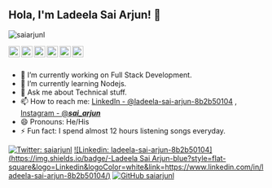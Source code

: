 ## Hola, I'm Ladeela Sai Arjun! 👋

<p align="left"> <img src="https://komarev.com/ghpvc/?username=saiarjunl&label=Views&color=blue&style=plastic" alt="saiarjunl" /> </p>

<a href="https://twitter.com/saiarjunl">
  <img align="left" alt="Sai Arjun's Twitter" width="22px" src="https://cdn.jsdelivr.net/npm/simple-icons@v3/icons/twitter.svg" />
</a>
<a href="https://linkedin.com/in/ladeela-sai-arjun-8b2b50104">
  <img align="left" alt="Sai Arjun's Linkdein" width="22px" src="https://cdn.jsdelivr.net/npm/simple-icons@v3/icons/linkedin.svg" />
</a>
<a href="https://github.com/saiarjunl">
  <img align="left" alt="Sai Arjun's Github" width="22px" src="https://cdn.jsdelivr.net/npm/simple-icons@v3/icons/github.svg" />
</a>
<a href="https://t.me/sai_arjun_ladeela">
  <img align="left" alt="Sai Arjun's Telegram" width="22px" src="https://cdn.jsdelivr.net/npm/simple-icons@v3/icons/telegram.svg" />
</a>
<a href="https://instagram.com/___sai_arjun___/">
  <img align="left" alt="Sai Arjun's Instagram" width="22px" src="https://cdn.jsdelivr.net/npm/simple-icons@v3/icons/instagram.svg" />
</a>
<a href="https://www.facebook.com/lsasaiarjun/">
  <img align="left" alt="Sai Arjun's Facebook" width="22px" src="https://cdn.jsdelivr.net/npm/simple-icons@v3/icons/facebook.svg" />
</a>
<br/>
<br/>



- 🔭 I’m currently working on Full Stack Development.
- 🌱 I’m currently learning Nodejs.
- 💬 Ask me about Technical stuff.
- 📫 How to reach me: [LinkedIn - @ladeela-sai-arjun-8b2b50104](https://linkedin.com/in/ladeela-sai-arjun-8b2b50104) , [Instagram - @___sai_arjun___](https://instagram.com/___sai_arjun___/)
- 😄 Pronouns: He/His
- ⚡ Fun fact: I spend almost 12 hours listening songs everyday.

[![Twitter: saiarjunl](https://img.shields.io/twitter/follow/saiarjunl?style=social)](https://twitter.com/saiarjunl)
[![Linkedin: ladeela-sai-arjun-8b2b50104](https://img.shields.io/badge/-Ladeela Sai Arjun-blue?style=flat-square&logo=Linkedin&logoColor=white&link=https://www.linkedin.com/in/ladeela-sai-arjun-8b2b50104/)](https://www.linkedin.com/in/ladeela-sai-arjun-8b2b50104/)
[![GitHub saiarjunl](https://img.shields.io/github/followers/saiarjunl?label=follow&style=social)](https://github.com/saiarjunl)






